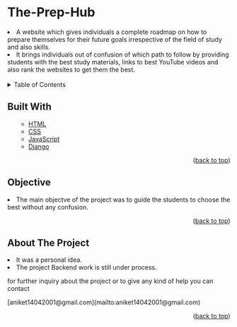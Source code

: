 # The-Prep-Hub
<li>A website which gives individuals a complete roadmap on how to prepare themselves for their future goals irrespective of
the field of study and also skills.</li>
<li> It brings individuals out of confusion of which path to follow by providing students with the best study materials, links to
best YouTube videos and also rank the websites to get them the best.</li>
<br>

<!-- TABLE OF CONTENTS -->

<details>
  <summary>Table of Contents</summary>
  <ol>
    <ul>
       <li><a href="#built-with">Built With</a></li>
      <li><a href="#Objective">Objective</a></li>
      <li><a href="#about-the-project">About The Project</a></li>
      </ul>
  </ol>
</details>

<!-- Built with -->
## Built With
<ol>
    <ul>
      <li><a href="https://html.com/">HTML</a></li>
       <li><a href="https://css-tricks.com/">CSS</a></li>
      <li><a href="https://www.javascript.com/">JavaScript</a></li> 
      <li><a href="https://www.djangoproject.com/">Django</a></li> 
      </ul>
  <p align="right">(<a href="#Let's Invite ">back to top</a>)</p>
  </ol>
  
## Objective
<li>The main objectve of the project was to guide the students to choose the best without any confusion.</li>
<p align="right">(<a href="#Let's Invite ">back to top</a>)</p>


<!-- ABOUT THE PROJECT -->
## About The Project
<li>It was a personal idea.</li>
<li>The project Backend work is still under process.</li>
<p>for further inquiry about the project or to give any kind of help you can contact </p> [aniket14042001@gmail.com](mailto:aniket14042001@gmail.com) 
<br>


<p align="right">(<a href="#Let's Invite ">back to top</a>)</p>




